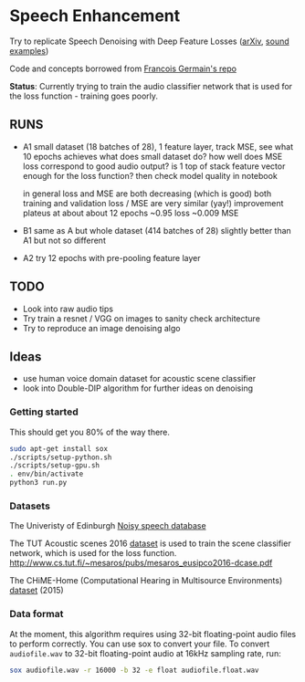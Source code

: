 # Speech Enhancement

Try to replicate Speech Denoising with Deep Feature Losses ([arXiv](https://arxiv.org/abs/1806.10522), [sound examples](https://ccrma.stanford.edu/~francois/SpeechDenoisingWithDeepFeatureLosses/))

Code and concepts borrowed from [Francois Germain's repo](https://github.com/francoisgermain/SpeechDenoisingWithDeepFeatureLosses)

**Status**: Currently trying to train the audio classifier network that is used for the loss function - training goes poorly.

## RUNS

- A1
  small dataset (18 batches of 28), 1 feature layer, track MSE, see what 10 epochs achieves
  what does small dataset do?
  how well does MSE loss correspond to good audio output?
  is 1 top of stack feature vector enough for the loss function?
  then check model quality in notebook

  in general loss and MSE are both decreasing (which is good)
  both training and validation loss / MSE are very similar (yay!)
  improvement plateus at about about 12 epochs
  ~0.95 loss
  ~0.009 MSE

- B1
  same as A but whole dataset (414 batches of 28)
  slightly better than A1 but not so different

- A2 try 12 epochs with pre-pooling feature layer

## TODO

- Look into raw audio tips
- Try train a resnet / VGG on images to sanity check architecture
- Try to reproduce an image denoising algo

## Ideas

- use human voice domain dataset for acoustic scene classifier
- look into Double-DIP algorithm for further ideas on denoising

### Getting started

This should get you 80% of the way there.

```bash
sudo apt-get install sox
./scripts/setup-python.sh
./scripts/setup-gpu.sh
. env/bin/activate
python3 run.py
```

### Datasets

The Univeristy of Edinburgh [Noisy speech database](https://datashare.is.ed.ac.uk/handle/10283/2791)

The TUT Acoustic scenes 2016 [dataset](https://zenodo.org/record/45739) is used to train the scene classifier network, which is used for the loss function.
http://www.cs.tut.fi/~mesaros/pubs/mesaros_eusipco2016-dcase.pdf

The CHiME-Home (Computational Hearing in Multisource Environments) [dataset](https://archive.org/details/chime-home) (2015)

### Data format

At the moment, this algorithm requires using 32-bit floating-point audio files to perform correctly. You can use sox to convert your file. To convert `audiofile.wav` to 32-bit floating-point audio at 16kHz sampling rate, run:

```bash
sox audiofile.wav -r 16000 -b 32 -e float audiofile.float.wav
```
